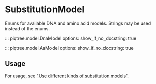 # SubstitutionModel

Enums for available DNA and amino acid models. Strings may be used instead of the enums.

::: piqtree.model.DnaModel
    options:
        show_if_no_docstring: true

::: piqtree.model.AaModel
    options:
        show_if_no_docstring: true

## Usage

For usage, see ["Use different kinds of substitution models"](../../quickstart/using_substitution_models.md#usage).
